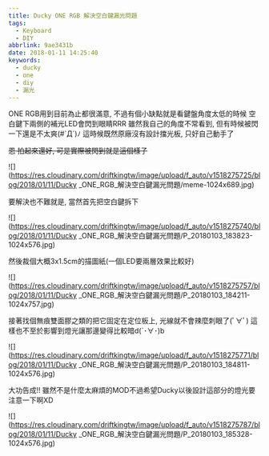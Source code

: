 ```yaml
---
title: Ducky ONE RGB 解決空白鍵漏光問題
tags:
  - Keyboard
  - DIY
abbrlink: 9ae3431b
date: 2018-01-11 14:25:40
keywords:
  - ducky
  - one
  - diy
  - 漏光
---
```


ONE RGB用到目前為止都很滿意, 不過有個小缺點就是看鍵盤角度太低的時候
空白鍵下兩側的補光LED會閃到眼睛RRR
雖然我自己的角度不常看到, 但有時候被閃一下還是不太爽(#`Д´)ﾉ
這時候既然原廠沒有設計擋光板, 只好自己動手了

<del>恩 拍起來還好, 可是實際被閃到就是這個樣子</del>

![](https://res.cloudinary.com/driftkingtw/image/upload/f_auto/v1518275725/blog/2018/01/11/Ducky _ONE_RGB_解決空白鍵漏光問題/meme-1024x689.jpg)

要解決也不難就是, 當然首先把空白鍵拆下

![](https://res.cloudinary.com/driftkingtw/image/upload/f_auto/v1518275740/blog/2018/01/11/Ducky _ONE_RGB_解決空白鍵漏光問題/P_20180103_183823-1024x576.jpg)

然後裁個大概3x1.5cm的描圖紙(一個LED要兩層效果比較好)

![](https://res.cloudinary.com/driftkingtw/image/upload/f_auto/v1518275757/blog/2018/01/11/Ducky _ONE_RGB_解決空白鍵漏光問題/P_20180103_184211-1024x757.jpg)

接著找個無痕雙面膠之類的把它固定在定位板上, 光線就不會辣麼刺眼了(ﾟ∀ﾟ)
這樣也不至於影響到燈光讓那邊變得比較暗d(`･∀･)b

![](https://res.cloudinary.com/driftkingtw/image/upload/f_auto/v1518275771/blog/2018/01/11/Ducky _ONE_RGB_解決空白鍵漏光問題/P_20180103_184811-1024x576.jpg)

大功告成!! 雖然不是什麼太麻煩的MOD不過希望Ducky以後設計這部分的燈光要注意一下啊XD

![](https://res.cloudinary.com/driftkingtw/image/upload/f_auto/v1518275787/blog/2018/01/11/Ducky _ONE_RGB_解決空白鍵漏光問題/P_20180103_185328-1024x576.jpg)